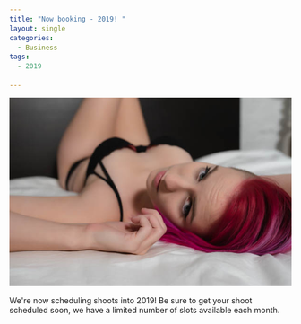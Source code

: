 ```yaml
---
title: "Now booking - 2019! "
layout: single
categories:
  - Business
tags:
  - 2019

---
```


[![now booking](/assets/images/portfolio/catelyn/cbhk-th-5.jpg)](/assets/images/portfolio/catelyn/cbhk-th-5.jpg)  

We're now scheduling shoots into 2019!  Be sure to get your shoot scheduled soon, we have a limited number of slots available each month.